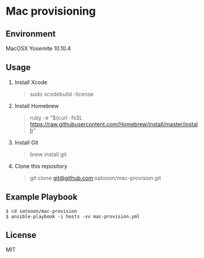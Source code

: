 # Mac provisioning

## Environment

MacOSX Yosemite 10.10.4


## Usage

1. Install Xcode
	> sudo xcodebuild -license

2. Install Homebrew
	> ruby -e "$(curl -fsSL https://raw.githubusercontent.com/Homebrew/install/master/install)"

3. Install Git
	> brew install git

4. Clone this repository
	> git clone git@github.com:satooon/mac-provision.git
	
## Example Playbook

```
$ cd satooon/mac-provision
$ ansible-playbook -i hosts -vv mac-provision.yml
```

## License

MIT


